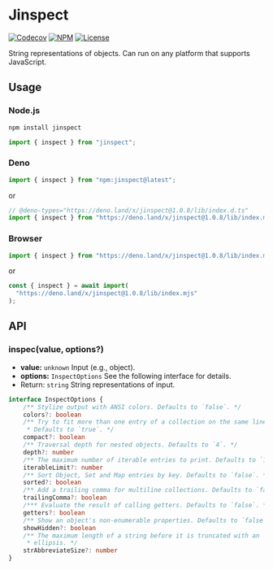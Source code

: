 # Jinspect

[![Codecov](https://img.shields.io/codecov/c/github/idanran/jinspect)](https://codecov.io/gh/idanran/jinspect)
[![NPM](https://img.shields.io/npm/v/jinspect)](https://www.npmjs.com/package/jinspect)
[![License](https://img.shields.io/github/license/idanran/jinspect)](https://github.com/idanran/jinspect/blob/main/LICENSE)

String representations of objects. Can run on any platform that supports
JavaScript.

## Usage

### Node.js

```sh
npm install jinspect
```

```ts
import { inspect } from "jinspect";
```

### Deno

```ts
import { inspect } from "npm:jinspect@latest";
```

or

```ts
// @deno-types="https://deno.land/x/jinspect@1.0.8/lib/index.d.ts"
import { inspect } from "https://deno.land/x/jinspect@1.0.8/lib/index.mjs";
```

### Browser

```js
import { inspect } from "https://deno.land/x/jinspect@1.0.8/lib/index.mjs";
```

or

```js
const { inspect } = await import(
  "https://deno.land/x/jinspect@1.0.8/lib/index.mjs"
);
```

## API

### inspec(value, options?)

- **value:** `unknown` Input (e.g., object).
- **options:** `InspectOptions` See the following interface for details.
- Return: `string` String representations of input.

```ts
interface InspectOptions {
    /** Stylize output with ANSI colors. Defaults to `false`. */
    colors?: boolean
    /** Try to fit more than one entry of a collection on the same line.
     * Defaults to `true`. */
    compact?: boolean
    /** Traversal depth for nested objects. Defaults to `4`. */
    depth?: number
    /** The maximum number of iterable entries to print. Defaults to `100`. */
    iterableLimit?: number
    /** Sort Object, Set and Map entries by key. Defaults to `false`. */
    sorted?: boolean
    /** Add a trailing comma for multiline collections. Defaults to `false`. */
    trailingComma?: boolean
    /*** Evaluate the result of calling getters. Defaults to `false`. */
    getters?: boolean
    /** Show an object's non-enumerable properties. Defaults to `false`. */
    showHidden?: boolean
    /** The maximum length of a string before it is truncated with an
     * ellipsis. */
    strAbbreviateSize?: number
}
```
